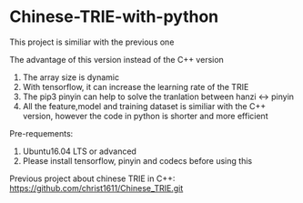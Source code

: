 # Chinese-TRIE-with-python
This project is similiar with the previous one

The advantage of this version instead of the C++ version
1. The array size is dynamic
2. With tensorflow, it can increase the learning rate of the TRIE
3. The pip3 pinyin can help to solve the tranlation between hanzi <-> pinyin
4. All the feature,model and training dataset is similiar with the C++ version, however the code in python is shorter and more efficient

Pre-requements:
1. Ubuntu16.04 LTS or advanced
2. Please install tensorflow, pinyin and codecs before using this

Previous project about chinese TRIE in C++: https://github.com/christ1611/Chinese_TRIE.git
